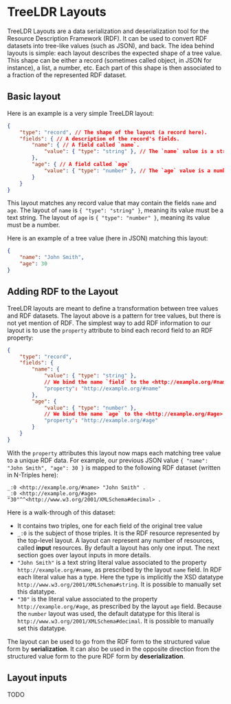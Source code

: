 # TreeLDR Layouts

TreeLDR Layouts are a data serialization and deserialization tool for the
Resource Description Framework (RDF).
It can be used to convert RDF datasets into tree-like values (such as JSON),
and back.
The idea behind layouts is simple: each layout describes the expected shape of a
tree value.
This shape can be either a record (sometimes called object, in JSON for
instance), a list, a number, etc. Each part of this shape is then associated to
a fraction of the represented RDF dataset.

## Basic layout

Here is an example is a very simple TreeLDR layout:
```json
{
	"type": "record", // The shape of the layout (a record here).
	"fields": { // A description of the record's fields.
		"name": { // A field called `name`.
			"value": { "type": "string" }, // The `name` value is a string.
		},
		"age": { // A field called `age`
			"value": { "type": "number" }, // The `age` value is a number.
		}
	}
}
```

This layout matches any record value that may contain the fields `name` and
`age`. The layout of `name` is `{ "type": "string" }`, meaning its value must
be a text string. The layout of `age` is `{ "type": "number" }`, meaning its
value must be a number.

Here is an example of a tree value (here in JSON) matching this layout:
```json
{
	"name": "John Smith",
	"age": 30
}
```

## Adding RDF to the Layout

TreeLDR layouts are meant to define a transformation between tree values and
RDF datasets.
The layout above is a pattern for tree values, but there is not yet mention 
of RDF.
The simplest way to add RDF information to our layout is to use the `property`
attribute to bind each record field to an RDF property:

```json
{
	"type": "record",
	"fields": {
		"name": {
			"value": { "type": "string" },
			// We bind the name `field` to the <http://example.org/#name> property.
			"property": "http://example.org/#name"
		},
		"age": {
			"value": { "type": "number" },
			// We bind the name `age` to the <http://example.org/#age> property.
			"property": "http://example.org/#age"
		}
	}
}
```

With the `property` attributes this layout now maps each matching tree value to
a unique RDF data.
For example, our previous JSON value `{ "name": "John Smith", "age": 30 }` is
mapped to the following RDF dataset (written in N-Triples here):
```n-triples
_:0 <http://example.org/#name> "John Smith" .
_:0 <http://example.org/#age> "30"^^<http://www.w3.org/2001/XMLSchema#decimal> .
```

Here is a walk-through of this dataset:
  - It contains two triples, one for each field of the original tree value
  - `_:0` is the subject of those triples. It is the RDF resource represented
    by the top-level layout. A layout can represent any number of resources,
	called **input** resources. By default a layout has only one input.
	The next section goes over layout inputs in more details.
  - `"John Smith"` is a text string literal value associated to the property
    `http://example.org/#name`, as prescribed by the layout `name` field.
    In RDF each literal value has a type. Here the type is implicitly the XSD
    datatype `http://www.w3.org/2001/XMLSchema#string`. It is possible to
    manually set this datatype.
  - `"30"` is the literal value associated to the property
    `http://example.org/#age`, as prescribed by the layout `age` field.
	Because the `number` layout was used, the default datatype for this
	literal is `http://www.w3.org/2001/XMLSchema#decimal`. It is possible to
	manually set this datatype.

The layout can be used to go from the RDF form to the structured value form by
**serialization**.
It can also be used in the opposite direction from the structured value form to
the pure RDF form by **deserialization**.

## Layout inputs

TODO